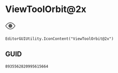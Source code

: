 # ViewToolOrbit@2x
![](/img/ViewToolOrbit@2x.png)

``` CSharp
EditorGUIUtility.IconContent("ViewToolOrbit@2x")
```
## GUID
```
8935562820995615664
```

